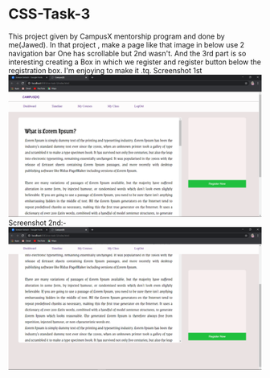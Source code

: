 # CSS-Task-3
This project given by CampusX mentorship program and done by me(Jawed).
In that project , make a page like that image in below use 2 navigation bar 
One has scrollable but 2nd wasn't. And the 3rd part is so interesting creating a 
Box in which we register and register button below the registration box.
I'm enjoying to make it .tq.
Screenshot 1st
![](https://github.com/jaak072/CSS-Task-3/blob/master/Screenshot/Screenshot%2001.png)
Screenshot 2nd:-
![](https://github.com/jaak072/CSS-Task-3/blob/master/Screenshot/Screenshot%2002.png)
